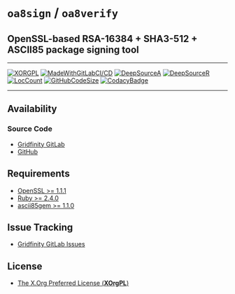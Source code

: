 # `oa8sign` / `oa8verify`

## OpenSSL-based RSA-16384 + SHA3-512 + ASCII85 package signing tool

---

[![XORGPL](https://img.shields.io/badge/Open%20Source-XOrgPL-blue.svg)](https://gitlab.gridfinity.com/gridfinity/oa8signverify/-/blob/master/LICENSE)
[![MadeWithGitLabCI/CD](https://img.shields.io/badge/GitLab-CI%2FCD-Blue.svg)](https://gitlab.gridfinity.com/)
[![DeepSourceA](https://deepsource.io/gh/gridfinity/oa8signverify.svg/?label=active+issues)](https://deepsource.io/gh/gridfinity/oa8signverify.svg/?ref=repository-badge)
[![DeepSourceR](https://deepsource.io/gh/gridfinity/pktwallets.gridfinity.dev.svg/?label=resolved+issues)](https://deepsource.io/gh/gridfinity/pktwallets.gridfinity.dev/?ref=repository-badge)
[![LocCount](https://img.shields.io/tokei/lines/github/gridfinity/oa8signverify.svg)](https://github.com/XAMPPRocky/tokei)
[![GitHubCodeSize](https://img.shields.io/github/languages/code-size/gridfinity/oa8signverify.svg)](https://github.com/gridfinity/oa8signverify)
[![CodacyBadge](https://api.codacy.com/project/badge/Grade/b58c38886ea042b8acfe6e3a4edbdcc6)](https://app.codacy.com/gh/gridfinity/oa8signverify?utm_source=github.com&utm_medium=referral&utm_content=gridfinity/oa8signverify&utm_campaign=Badge_Grade)

---

## Availability

### Source Code

- [Gridfinity GitLab](https://gitlab.gridfinity.com/gridfinity/oa8signverify)
- [GitHub](https://github.com/gridfinity/oa8signverify)

## Requirements

- [OpenSSL >= 1.1.1](https://www.openssl.org/)
- [Ruby >= 2.4.0](https://www.ruby-lang.org/)
- [ascii85gem >= 1.1.0](https://github.com/DataWraith/ascii85gem/)

## Issue Tracking

- [Gridfinity GitLab Issues](https://gitlab.gridfinity.com/gridfinity/oa8signverify/-/issues)

## License

- [The X.Org Preferred License (**XOrgPL**)](https://gitlab.gridfinity.com/gridfinity/oa8signverify/-/blob/master/LICENSE)

